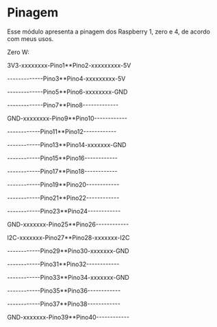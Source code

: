 # Pinagem
Esse módulo apresenta a pinagem dos Raspberry 1, zero e 4, de acordo com meus usos.

Zero W:

3V3-xxxxxxxx-Pino1**Pino2-xxxxxxxxx-5V

-------------Pino3**Pino4-xxxxxxxxx-5V

-------------Pino5**Pino6-xxxxxxxx-GND

-------------Pino7**Pino8-------------

GND-xxxxxxxx-Pino9**Pino10------------

------------Pino11**Pino12------------

------------Pino13**Pino14-xxxxxxx-GND

------------Pino15**Pino16------------

------------Pino17**Pino18------------

------------Pino19**Pino20------------

------------Pino21**Pino22------------

------------Pino23**Pino24------------

GND-xxxxxxx-Pino25**Pino26------------

I2C-xxxxxxx-Pino27**Pino28-xxxxxxx-I2C

------------Pino29**Pino30-xxxxxxx-GND

------------Pino31**Pino32------------

------------Pino33**Pino34-xxxxxxx-GND

------------Pino35**Pino36------------

------------Pino37**Pino38------------

GND-xxxxxxx-Pino39**Pino40------------


